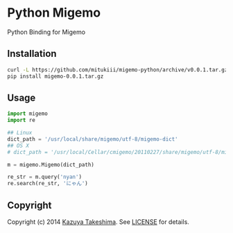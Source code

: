 # Python Migemo

Python Binding for Migemo

## Installation

```sh
curl -L https://github.com/mitukiii/migemo-python/archive/v0.0.1.tar.gz -o migemo-0.0.1.tar.gz
pip install migemo-0.0.1.tar.gz
```

## Usage

```python
import migemo
import re

## Linux
dict_path = '/usr/local/share/migemo/utf-8/migemo-dict'
## OS X
# dict_path = '/usr/local/Cellar/cmigemo/20110227/share/migemo/utf-8/migemo-dict'

m = migemo.Migemo(dict_path)

re_str = m.query('nyan')
re.search(re_str, 'にゃん')
```

## Copyright

Copyright (c) 2014 [Kazuya Takeshima](mailto:mail@mitukiii.jp). See [LICENSE][license] for details.

[license]: LICENSE.md
